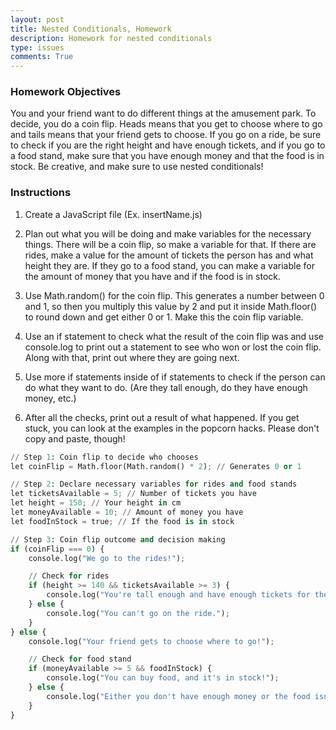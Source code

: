 ```yaml
---
layout: post
title: Nested Conditionals, Homework
description: Homework for nested conditionals
type: issues
comments: True
---
```


### Homework Objectives

You and your friend want to do different things at the amusement park. To decide, you do a coin flip. Heads means that you get to choose where to go and tails means that your friend gets to choose. If you go on a ride, be sure to check if you are the right height and have enough tickets, and if you go to a food stand, make sure that you have enough money and that the food is in stock. Be creative, and make sure to use nested conditionals!

### Instructions

1) Create a JavaScript file (Ex. insertName.js)

2) Plan out what you will be doing and make variables for the necessary things. There will be a coin flip, so make a variable for that. If there are rides, make a value for the amount of tickets the person has and what height they are. If they go to a food stand, you can make a variable for the amount of money that you have and if the food is in stock.

3) Use Math.random() for the coin flip. This generates a number between 0 and 1, so then you multiply this value by 2 and put it inside Math.floor() to round down and get either 0 or 1. Make this the coin flip variable.

4) Use an if statement to check what the result of the coin flip was and use console.log to print out a statement to see who won or lost the coin flip. Along with that, print out where they are going next.

5) Use more if statements inside of if statements to check if the person can do what they want to do. (Are they tall enough, do they have enough money, etc.)

6) After all the checks, print out a result of what happened. If you get stuck, you can look at the examples in the popcorn hacks. Please don't copy and paste, though! 



```python
// Step 1: Coin flip to decide who chooses
let coinFlip = Math.floor(Math.random() * 2); // Generates 0 or 1

// Step 2: Declare necessary variables for rides and food stands
let ticketsAvailable = 5; // Number of tickets you have
let height = 150; // Your height in cm
let moneyAvailable = 10; // Amount of money you have
let foodInStock = true; // If the food is in stock

// Step 3: Coin flip outcome and decision making
if (coinFlip === 0) {
    console.log("We go to the rides!");

    // Check for rides
    if (height >= 140 && ticketsAvailable >= 3) {
        console.log("You're tall enough and have enough tickets for the ride!");
    } else {
        console.log("You can't go on the ride.");
    }
} else {
    console.log("Your friend gets to choose where to go!");

    // Check for food stand
    if (moneyAvailable >= 5 && foodInStock) {
        console.log("You can buy food, and it's in stock!");
    } else {
        console.log("Either you don't have enough money or the food isn't in stock.");
    }
}

```
